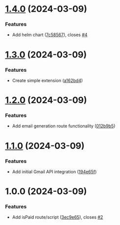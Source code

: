 # [1.4.0](https://gitlab.com/pagekey-internal/hackathon/email-agent/compare/1.3.0...1.4.0) (2024-03-09)


### Features

* Add helm chart ([7c58567](https://gitlab.com/pagekey-internal/hackathon/email-agent/commit/7c58567d43c5122218e01e9dd66897cf3202908d)), closes [#4](https://gitlab.com/pagekey-internal/hackathon/email-agent/issues/4)

# [1.3.0](https://gitlab.com/pagekey-internal/hackathon/email-agent/compare/1.2.0...1.3.0) (2024-03-09)


### Features

* Create simple extension ([a162bd4](https://gitlab.com/pagekey-internal/hackathon/email-agent/commit/a162bd45fcac39f9a8589cfe869ba8fb400358ff))

# [1.2.0](https://gitlab.com/pagekey-internal/hackathon/email-agent/compare/1.1.0...1.2.0) (2024-03-09)


### Features

* Add email generation route functionality ([012b9b5](https://gitlab.com/pagekey-internal/hackathon/email-agent/commit/012b9b5a5bddccc6eca8b1d6f8dc9882b47d7fc8))

# [1.1.0](https://gitlab.com/pagekey-internal/hackathon/email-agent/compare/1.0.0...1.1.0) (2024-03-09)


### Features

* Add initial Gmail API integration ([194e65f](https://gitlab.com/pagekey-internal/hackathon/email-agent/commit/194e65fe36f56b69fd614266f3392c9265f6fc90))

# 1.0.0 (2024-03-09)


### Features

* Add isPaid route/script ([3ec9e65](https://gitlab.com/pagekey-internal/hackathon/email-agent/commit/3ec9e6547264ca5602df2cedaf44ffa4e8e2bf9d)), closes [#2](https://gitlab.com/pagekey-internal/hackathon/email-agent/issues/2)
